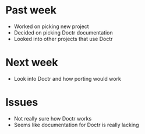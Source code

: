 # Past week

- Worked on picking new project
- Decided on picking Doctr documentation
- Looked into other projects that use Doctr


# Next week

- Look into Doctr and how porting would work


# Issues

- Not really sure how Doctr works
- Seems like documentation for Doctr is really lacking